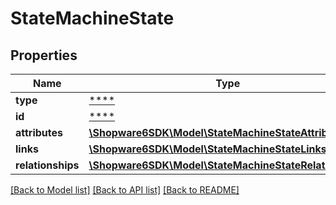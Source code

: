 # StateMachineState

## Properties
Name | Type | Description | Notes
------------ | ------------- | ------------- | -------------
**type** | [****](.md) |  | [optional] 
**id** | [****](.md) |  | [optional] 
**attributes** | [**\Shopware6SDK\Model\StateMachineStateAttributes**](StateMachineStateAttributes.md) |  | [optional] 
**links** | [**\Shopware6SDK\Model\StateMachineStateLinks**](StateMachineStateLinks.md) |  | [optional] 
**relationships** | [**\Shopware6SDK\Model\StateMachineStateRelationships**](StateMachineStateRelationships.md) |  | [optional] 

[[Back to Model list]](../../README.md#documentation-for-models) [[Back to API list]](../../README.md#documentation-for-api-endpoints) [[Back to README]](../../README.md)


